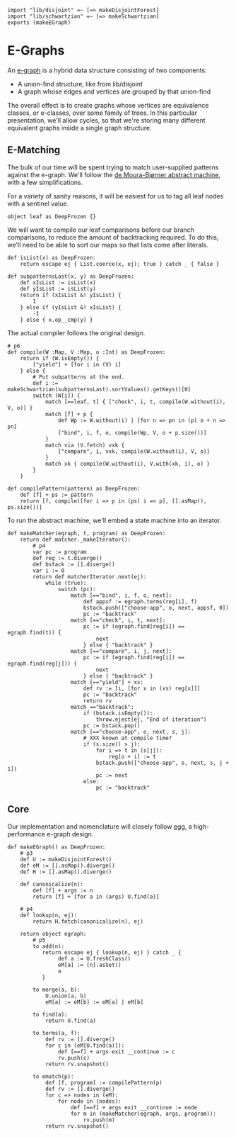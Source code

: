 ```
import "lib/disjoint" =~ [=> makeDisjointForest]
import "lib/schwartzian" =~ [=> makeSchwartzian]
exports (makeEGraph)
```

# E-Graphs

An [e-graph](https://egraphs-good.github.io/) is a hybrid data structure
consisting of two components:

* A union-find structure, like from lib/disjoint
* A graph whose edges and vertices are grouped by that union-find

The overall effect is to create graphs whose vertices are equivalence classes,
or e-classes, over some family of trees. In this particular presentation,
we'll allow cycles, so that we're storing many different equivalent graphs
inside a single graph structure.

## E-Matching

The bulk of our time will be spent trying to match user-supplied patterns
against the e-graph. We'll follow the [de Moura-Bjørner abstract
machine](http://leodemoura.github.io/files/ematching.pdf), with a few
simplifications.

For a variety of sanity reasons, it will be easiest for us to tag all leaf
nodes with a sentinel value.

```
object leaf as DeepFrozen {}
```

We will want to compile our leaf comparisons before our branch comparisons, to
reduce the amount of backtracking required. To do this, we'll need to be able
to sort our maps so that lists come after literals.

```
def isList(x) as DeepFrozen:
    return escape ej { List.coerce(x, ej); true } catch _ { false }

def subpatternsLast(x, y) as DeepFrozen:
    def xIsList := isList(x)
    def yIsList := isList(y)
    return if (xIsList &! yIsList) {
        1
    } else if (yIsList &! xIsList) {
        -1
    } else { x.op__cmp(y) }
```

The actual compiler follows the original design.

```
# p6
def compile(W :Map, V :Map, o :Int) as DeepFrozen:
    return if (W.isEmpty()) {
        ["yield"] + [for i in (V) i]
    } else {
        # Put subpatterns at the end.
        def i := makeSchwartzian(subpatternsLast).sortValues().getKeys()[0]
        switch (W[i]) {
            match [==leaf, t] { ["check", i, t, compile(W.without(i), V, o)] }
            match [f] + p {
                def Wp := W.without(i) | [for n => pn in (p) o + n => pn]
                ["bind", i, f, o, compile(Wp, V, o + p.size())]
            }
            match via (V.fetch) vxk {
                ["compare", i, vxk, compile(W.without(i), V, o)]
            }
            match xk { compile(W.without(i), V.with(xk, i), o) }
        }
    }

def compilePattern(pattern) as DeepFrozen:
    def [f] + ps := pattern
    return [f, compile([for i => p in (ps) i => p], [].asMap(), ps.size())]
```

To run the abstract machine, we'll embed a state machine into an iterator.

```
def makeMatcher(egraph, t, program) as DeepFrozen:
    return def matcher._makeIterator():
        # p4
        var pc := program
        def reg := t.diverge()
        def bstack := [].diverge()
        var i := 0
        return def matcherIterator.next(ej):
            while (true):
                switch (pc):
                    match [=="bind", i, f, o, next]:
                        def appsf := egraph.terms(reg[i], f)
                        bstack.push(["choose-app", o, next, appsf, 0])
                        pc := "backtrack"
                    match [=="check", i, t, next]:
                        pc := if (egraph.find(reg[i]) == egraph.find(t)) {
                            next
                        } else { "backtrack" }
                    match [=="compare", i, j, next]:
                        pc := if (egraph.find(reg[i]) == egraph.find(reg[j])) {
                            next
                        } else { "backtrack" }
                    match [=="yield"] + xs:
                        def rv := [i, [for x in (xs) reg[x]]]
                        pc := "backtrack"
                        return rv
                    match =="backtrack":
                        if (bstack.isEmpty()):
                            throw.eject(ej, "End of iteration")
                        pc := bstack.pop()
                    match [=="choose-app", o, next, s, j]:
                        # XXX known at compile time?
                        if (s.size() > j):
                            for i => t in (s[j]):
                                reg[o + i] := t
                            bstack.push(["choose-app", o, next, s, j + 1])
                            pc := next
                        else:
                            pc := "backtrack"
```

## Core

Our implementation and nomenclature will closely follow
[egg](https://arxiv.org/abs/2004.03082), a high-performance e-graph design.

```
def makeEGraph() as DeepFrozen:
    # p3
    def U := makeDisjointForest()
    def eM := [].asMap().diverge()
    def H := [].asMap().diverge()

    def canonicalize(n):
        def [f] + args := n
        return [f] + [for a in (args) U.find(a)]

    # p4
    def lookup(n, ej):
        return H.fetch(canonicalize(n), ej)

    return object egraph:
        # p5
        to add(n):
           return escape ej { lookup(n, ej) } catch _ {
                def a := U.freshClass()
                eM[a] := [n].asSet()
                a
           }

        to merge(a, b):
            U.union(a, b)
            eM[a] := eM[b] := eM[a] | eM[b]

        to find(a):
            return U.find(a)

        to terms(a, f):
            def rv := [].diverge()
            for c in (eM[U.find(a)]):
                def [==f] + args exit __continue := c
                rv.push(c)
            return rv.snapshot()

        to ematch(p):
            def [f, program] := compilePattern(p)
            def rv := [].diverge()
            for c => nodes in (eM):
                for node in (nodes):
                    def [==f] + args exit __continue := node
                    for m in (makeMatcher(egraph, args, program)):
                        rv.push(m)
            return rv.snapshot()
```
